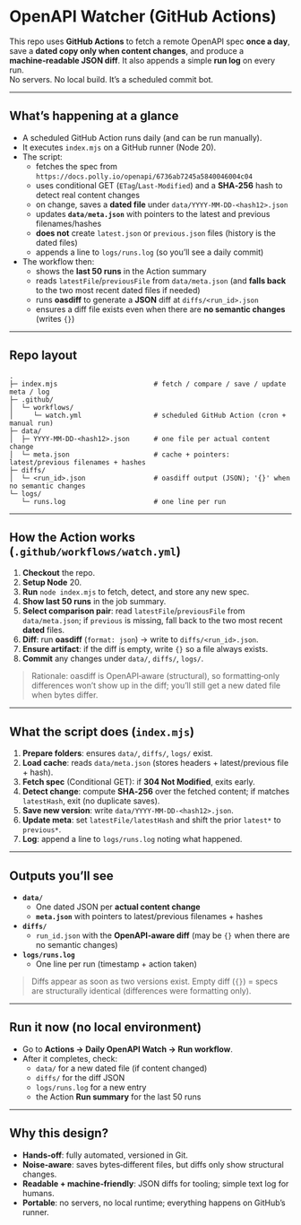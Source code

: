 # OpenAPI Watcher (GitHub Actions)
 
This repo uses **GitHub Actions** to fetch a remote OpenAPI spec **once a day**, save a **dated copy only when content changes**, and produce a **machine‑readable JSON diff**. It also appends a simple **run log** on every run.  
No servers. No local build. It’s a scheduled commit bot.

---

## What’s happening at a glance

- A scheduled GitHub Action runs daily (and can be run manually).
- It executes `index.mjs` on a GitHub runner (Node 20).
- The script:
  - fetches the spec from `https://docs.polly.io/openapi/6736ab7245a5840046004c04`
  - uses conditional GET (`ETag`/`Last‑Modified`) and a **SHA‑256** hash to detect real content changes
  - on change, saves a **dated file** under `data/YYYY‑MM‑DD‑<hash12>.json`
  - updates **`data/meta.json`** with pointers to the latest and previous filenames/hashes
  - **does not** create `latest.json` or `previous.json` files (history is the dated files)
  - appends a line to `logs/runs.log` (so you’ll see a daily commit)
- The workflow then:
  - shows the **last 50 runs** in the Action summary
  - reads `latestFile`/`previousFile` from `data/meta.json` (and **falls back** to the two most recent dated files if needed)
  - runs **oasdiff** to generate a **JSON** diff at `diffs/<run_id>.json`
  - ensures a diff file exists even when there are **no semantic changes** (writes `{}`)

---

## Repo layout

```
.
├─ index.mjs                        # fetch / compare / save / update meta / log
├─ .github/
│  └─ workflows/
│     └─ watch.yml                  # scheduled GitHub Action (cron + manual run)
├─ data/
│  ├─ YYYY‑MM‑DD‑<hash12>.json      # one file per actual content change
│  └─ meta.json                     # cache + pointers: latest/previous filenames + hashes
├─ diffs/
│  └─ <run_id>.json                 # oasdiff output (JSON); '{}' when no semantic changes
└─ logs/
   └─ runs.log                      # one line per run
```

---

## How the Action works (`.github/workflows/watch.yml`)

1. **Checkout** the repo.
2. **Setup Node** 20.
3. **Run** `node index.mjs` to fetch, detect, and store any new spec.
4. **Show last 50 runs** in the job summary.
5. **Select comparison pair**: read `latestFile`/`previousFile` from `data/meta.json`; if `previous` is missing, fall back to the two most recent **dated** files.
6. **Diff**: run **oasdiff** (`format: json`) → write to `diffs/<run_id>.json`.
7. **Ensure artifact**: if the diff is empty, write `{}` so a file always exists.
8. **Commit** any changes under `data/`, `diffs/`, `logs/`.

> Rationale: oasdiff is OpenAPI‑aware (structural), so formatting‑only differences won’t show up in the diff; you’ll still get a new dated file when bytes differ.

---

## What the script does (`index.mjs`)

1. **Prepare folders**: ensures `data/`, `diffs/`, `logs/` exist.
2. **Load cache**: reads `data/meta.json` (stores headers + latest/previous file + hash).
3. **Fetch spec** (Conditional GET): if **304 Not Modified**, exits early.
4. **Detect change**: compute **SHA‑256** over the fetched content; if matches `latestHash`, exit (no duplicate saves).
5. **Save new version**: write `data/YYYY‑MM‑DD‑<hash12>.json`.
6. **Update meta**: set `latestFile/latestHash` and shift the prior `latest*` to `previous*`.
7. **Log**: append a line to `logs/runs.log` noting what happened.

---

## Outputs you’ll see

- **`data/`**
  - One dated JSON per **actual content change**
  - **`meta.json`** with pointers to latest/previous filenames + hashes
- **`diffs/`**
  - `run_id.json` with the **OpenAPI‑aware diff** (may be `{}` when there are no semantic changes)
- **`logs/runs.log`**
  - One line per run (timestamp + action taken)

> Diffs appear as soon as two versions exist. Empty diff (`{}`) = specs are structurally identical (differences were formatting only).

---

## Run it now (no local environment)

- Go to **Actions → Daily OpenAPI Watch → Run workflow**.
- After it completes, check:
  - `data/` for a new dated file (if content changed)
  - `diffs/` for the diff JSON
  - `logs/runs.log` for a new entry
  - the Action **Run summary** for the last 50 runs

---

## Why this design?

- **Hands‑off**: fully automated, versioned in Git.
- **Noise‑aware**: saves bytes‑different files, but diffs only show structural changes.
- **Readable + machine‑friendly**: JSON diffs for tooling; simple text log for humans.
- **Portable**: no servers, no local runtime; everything happens on GitHub’s runner.
